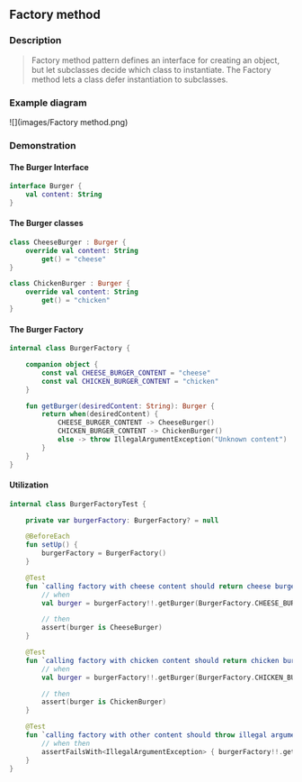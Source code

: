 ## Factory method

### Description
> Factory method pattern defines an interface for creating an object, but let subclasses decide which class to instantiate.
> The Factory method lets a class defer instantiation to subclasses.

### Example diagram
![](images/Factory method.png)

### Demonstration
#### The Burger Interface
```kotlin
interface Burger {
    val content: String
}
```

#### The Burger classes
```kotlin
class CheeseBurger : Burger {
    override val content: String
        get() = "cheese"
}

class ChickenBurger : Burger {
    override val content: String
        get() = "chicken"
}
```

#### The Burger Factory
```kotlin
internal class BurgerFactory {

    companion object {
        const val CHEESE_BURGER_CONTENT = "cheese"
        const val CHICKEN_BURGER_CONTENT = "chicken"
    }

    fun getBurger(desiredContent: String): Burger {
        return when(desiredContent) {
            CHEESE_BURGER_CONTENT -> CheeseBurger()
            CHICKEN_BURGER_CONTENT -> ChickenBurger()
            else -> throw IllegalArgumentException("Unknown content")
        }
    }
}
```

#### Utilization
```kotlin
internal class BurgerFactoryTest {

    private var burgerFactory: BurgerFactory? = null

    @BeforeEach
    fun setUp() {
        burgerFactory = BurgerFactory()
    }

    @Test
    fun `calling factory with cheese content should return cheese burger`() {
        // when
        val burger = burgerFactory!!.getBurger(BurgerFactory.CHEESE_BURGER_CONTENT)

        // then
        assert(burger is CheeseBurger)
    }

    @Test
    fun `calling factory with chicken content should return chicken burger`() {
        // when
        val burger = burgerFactory!!.getBurger(BurgerFactory.CHICKEN_BURGER_CONTENT)

        // then
        assert(burger is ChickenBurger)
    }

    @Test
    fun `calling factory with other content should throw illegal argument exception`() {
        // when then
        assertFailsWith<IllegalArgumentException> { burgerFactory!!.getBurger("fish") }
    }
}
```